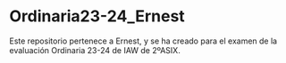 # Ordinaria23-24_Ernest
Este repositorio pertenece a Ernest, y se ha creado para el examen de la evaluación Ordinaria 23-24 de IAW de 2ºASIX.
